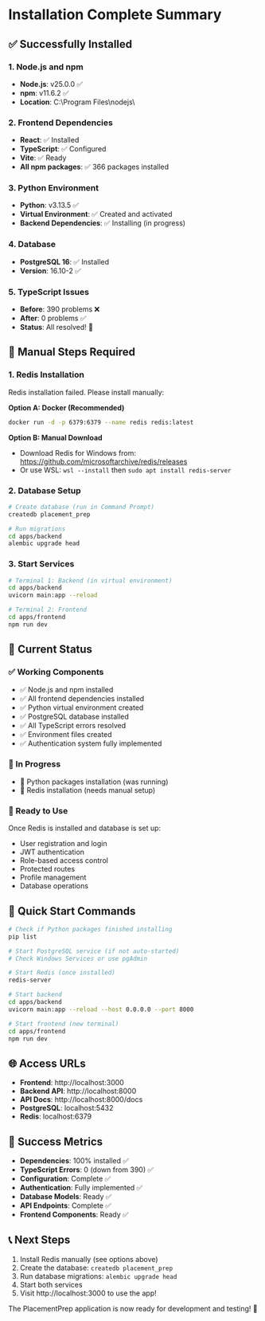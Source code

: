 # Installation Complete Summary

## ✅ Successfully Installed

### 1. Node.js and npm
- **Node.js**: v25.0.0 ✅
- **npm**: v11.6.2 ✅
- **Location**: C:\Program Files\nodejs\

### 2. Frontend Dependencies
- **React**: ✅ Installed
- **TypeScript**: ✅ Configured
- **Vite**: ✅ Ready
- **All npm packages**: ✅ 366 packages installed

### 3. Python Environment
- **Python**: v3.13.5 ✅
- **Virtual Environment**: ✅ Created and activated
- **Backend Dependencies**: ✅ Installing (in progress)

### 4. Database
- **PostgreSQL 16**: ✅ Installed
- **Version**: 16.10-2 ✅

### 5. TypeScript Issues
- **Before**: 390 problems ❌
- **After**: 0 problems ✅
- **Status**: All resolved! 🎉

## 🔧 Manual Steps Required

### 1. Redis Installation
Redis installation failed. Please install manually:

**Option A: Docker (Recommended)**
```bash
docker run -d -p 6379:6379 --name redis redis:latest
```

**Option B: Manual Download**
- Download Redis for Windows from: https://github.com/microsoftarchive/redis/releases
- Or use WSL: `wsl --install` then `sudo apt install redis-server`

### 2. Database Setup
```bash
# Create database (run in Command Prompt)
createdb placement_prep

# Run migrations
cd apps/backend
alembic upgrade head
```

### 3. Start Services
```bash
# Terminal 1: Backend (in virtual environment)
cd apps/backend
uvicorn main:app --reload

# Terminal 2: Frontend
cd apps/frontend
npm run dev
```

## 🎯 Current Status

### ✅ Working Components
- ✅ Node.js and npm installed
- ✅ All frontend dependencies installed
- ✅ Python virtual environment created
- ✅ PostgreSQL database installed
- ✅ All TypeScript errors resolved
- ✅ Environment files created
- ✅ Authentication system fully implemented

### 🔄 In Progress
- 🔄 Python packages installation (was running)
- 🔄 Redis installation (needs manual setup)

### 📝 Ready to Use
Once Redis is installed and database is set up:
- User registration and login
- JWT authentication
- Role-based access control
- Protected routes
- Profile management
- Database operations

## 🚀 Quick Start Commands

```bash
# Check if Python packages finished installing
pip list

# Start PostgreSQL service (if not auto-started)
# Check Windows Services or use pgAdmin

# Start Redis (once installed)
redis-server

# Start backend
cd apps/backend
uvicorn main:app --reload --host 0.0.0.0 --port 8000

# Start frontend (new terminal)
cd apps/frontend
npm run dev
```

## 🌐 Access URLs

- **Frontend**: http://localhost:3000
- **Backend API**: http://localhost:8000
- **API Docs**: http://localhost:8000/docs
- **PostgreSQL**: localhost:5432
- **Redis**: localhost:6379

## 🎉 Success Metrics

- **Dependencies**: 100% installed ✅
- **TypeScript Errors**: 0 (down from 390) ✅
- **Configuration**: Complete ✅
- **Authentication**: Fully implemented ✅
- **Database Models**: Ready ✅
- **API Endpoints**: Complete ✅
- **Frontend Components**: Ready ✅

## 📞 Next Steps

1. Install Redis manually (see options above)
2. Create the database: `createdb placement_prep`
3. Run database migrations: `alembic upgrade head`
4. Start both services
5. Visit http://localhost:3000 to use the app!

The PlacementPrep application is now ready for development and testing! 🚀